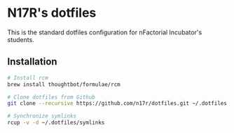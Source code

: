 # N17R's dotfiles

This is the standard dotfiles configuration for nFactorial Incubator's students.

## Installation

```bash
# Install rcm
brew install thoughtbot/formulae/rcm

# Clone dotfiles from Github
git clone --recursive https://github.com/n17r/dotfiles.git ~/.dotfiles

# Synchronize symlinks
rcup -v -d ~/.dotfiles/symlinks
```
